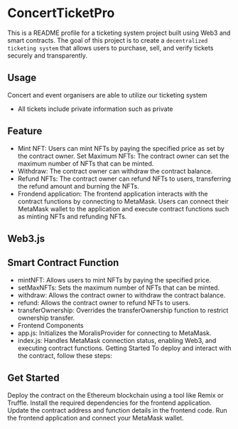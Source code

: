 # ConcertTicketPro
This is a README profile for a ticketing system project built using Web3 and smart contracts. The goal of this project is to create a `decentralized ticketing system` that allows users to purchase, sell, and verify tickets securely and transparently.
## Usage
Concert and event organisers are able to utilize our ticketing system
- All tickets include private information such as private
## Feature
- Mint NFT: Users can mint NFTs by paying the specified price as set by the contract owner.
Set Maximum NFTs: The contract owner can set the maximum number of NFTs that can be minted.
- Withdraw: The contract owner can withdraw the contract balance.
- Refund NFTs: The contract owner can refund NFTs to users, transferring the refund amount and burning the NFTs.
- Frondend application: The frontend application interacts with the contract functions by connecting to MetaMask. Users can connect their MetaMask wallet to the application and execute contract functions such as minting NFTs and refunding NFTs.
## Web3.js
## Smart Contract Function
- mintNFT: Allows users to mint NFTs by paying the specified price.
- setMaxNFTs: Sets the maximum number of NFTs that can be minted.
- withdraw: Allows the contract owner to withdraw the contract balance.
- refund: Allows the contract owner to refund NFTs to users.
- transferOwnership: Overrides the transferOwnership function to restrict ownership transfer.
- Frontend Components
- app.js: Initializes the MoralisProvider for connecting to MetaMask.
- index.js: Handles MetaMask connection status, enabling Web3, and executing contract functions.
Getting Started
To deploy and interact with the contract, follow these steps:
## Get Started
Deploy the contract on the Ethereum blockchain using a tool like Remix or Truffle.
Install the required dependencies for the frontend application.
Update the contract address and function details in the frontend code.
Run the frontend application and connect your MetaMask wallet.

